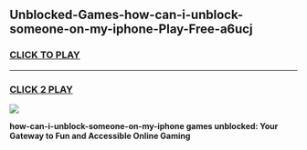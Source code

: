 
## Unblocked-Games-how-can-i-unblock-someone-on-my-iphone-Play-Free-a6ucj
<h3>
<a href="https://premium76.site?title=how-can-i-unblock-someone-on-my-iphone&ref=23A">CLICK TO PLAY</a></h3>
<hr>

<h3>
<a href="https://premium76.site?title=how-can-i-unblock-someone-on-my-iphone&ref=23A">CLICK 2 PLAY</a>
  
</h3>

<a href="https://premium76.site?title=how-can-i-unblock-someone-on-my-iphone&ref=23A"><img src="https://clearcache.store/games.png"></a>


**how-can-i-unblock-someone-on-my-iphone games unblocked: Your Gateway to Fun and Accessible Online Gaming**
